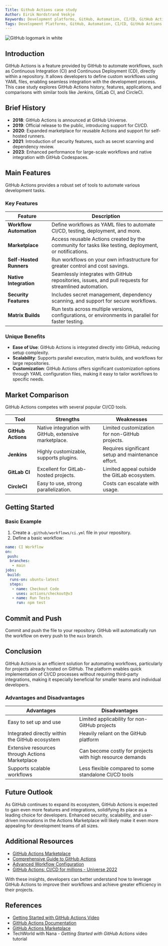 ```yaml
---
Title: Github Actions case study
Author: Eirik Nordstrand Veskje
Keywords: Development platforms, GitHub, Automation, CI/CD, GitHub Actions
Tags: Development Platforms, GitHub, Automation, CI/CD, GitHub Actions
---
```


![GitHub logomark in white](/src/assets/github/github-mark-white.png)

## Introduction

GitHub Actions is a feature provided by GitHub to automate workflows, such as Continuous Integration (CI) and Continuous Deployment (CD), directly within a repository. It allows developers to define custom workflows using YAML files, enabling seamless integration with the development process. This case study explores GitHub Actions history, features, applications, and comparisons with similar tools like Jenkins, GitLab CI, and CircleCI.

## Brief History

- **2018**: GitHub Actions is announced at GitHub Universe.
- **2019**: Official release to the public, introducing support for CI/CD.
- **2020**: Expanded marketplace for reusable Actions and support for self-hosted runners.
- **2021**: Introduction of security features, such as secret scanning and dependency review.
- **2023**: Enhanced performance for large-scale workflows and native integration with GitHub Codespaces.

## Main Features

GitHub Actions provides a robust set of tools to automate various development tasks.

### Key Features

| Feature                 | Description                                                                                            |
| ----------------------- | ------------------------------------------------------------------------------------------------------ |
| **Workflow Automation** | Define workflows as YAML files to automate CI/CD, testing, deployment, and more.                       |
| **Marketplace**         | Access reusable Actions created by the community for tasks like testing, deployment, or notifications. |
| **Self-Hosted Runners** | Run workflows on your own infrastructure for greater control and cost savings.                         |
| **Native Integration**  | Seamlessly integrates with GitHub repositories, issues, and pull requests for streamlined automation.  |
| **Security Features**   | Includes secret management, dependency scanning, and support for secure workflows.                     |
| **Matrix Builds**       | Run tests across multiple versions, configurations, or environments in parallel for faster testing.    |

### Unique Benefits

- **Ease of Use**: GitHub Actions is integrated directly into GitHub, reducing setup complexity.
- **Scalability**: Supports parallel execution, matrix builds, and workflows for large repositories.
- **Customization**: GitHub Actions offers significant customization options through YAML configuration files, making it easy to tailor workflows to specific needs.

## Market Comparison

GitHub Actions competes with several popular CI/CD tools.

| Tool               | Strengths                                              | Weaknesses                                         |
| ------------------ | ------------------------------------------------------ | -------------------------------------------------- |
| **GitHub Actions** | Native integration with GitHub, extensive marketplace. | Limited customization for non-GitHub projects.     |
| **Jenkins**        | Highly customizable, supports plugins.                 | Requires significant setup and maintenance effort. |
| **GitLab CI**      | Excellent for GitLab-hosted projects.                  | Limited appeal outside the GitLab ecosystem.       |
| **CircleCI**       | Easy to use, strong parallelization.                   | Costs can escalate with usage.                     |

## Getting Started

### Basic Example

1. Create a `.github/workflows/ci.yml` file in your repository.
2. Define a basic workflow:

```yaml
name: CI Workflow
on:
 push:
  branches:
   - main
jobs:
 build:
  runs-on: ubuntu-latest
  steps:
   - name: Checkout Code
     uses: actions/checkout@v3
   - name: Run Tests
     run: npm test
```

## Commit and Push

Commit and push the file to your repository.
GitHub will automatically run the workflow on every push to the `main` branch.

## Conclusion

GitHub Actions is an efficient solution for automating workflows, particularly for projects already hosted on GitHub. The platform enables quick implementation of CI/CD processes without requiring third-party integrations, making it especially beneficial for smaller teams and individual developers.

### Advantages and Disadvantages

| **Advantages**                                  | **Disadvantages**                                         |
| ----------------------------------------------- | --------------------------------------------------------- |
| Easy to set up and use                          | Limited applicability for non-GitHub projects             |
| Integrated directly within the GitHub ecosystem | Heavily reliant on the GitHub platform                    |
| Extensive resources through Actions Marketplace | Can become costly for projects with high resource demands |
| Supports scalable workflows                     | Less flexible compared to some standalone CI/CD tools     |

## Future Outlook

As GitHub continues to expand its ecosystem, GitHub Actions is expected to gain even more features and integrations, solidifying its place as a leading choice for developers. Enhanced security, scalability, and user-driven innovations in the Actions Marketplace will likely make it even more appealing for development teams of all sizes.

## Additional Resources

- [GitHub Actions Marketplace](https://github.com/marketplace/actions)
- [Comprehensive Guide to GitHub Actions](https://docs.github.com/en/actions)
- [Advanced Workflow Configuration](https://docs.github.com/en/actions/learn-github-actions)
- [GitHub Actions: CI/CD for millions - Universe 2022](https://www.youtube.com/watch?v=sAv88cjWpG4&t=1s)

With these insights, developers can better understand how to leverage GitHub Actions to improve their workflows and achieve greater efficiency in their projects.

## References

- [Getting Started with GitHub Actions Video](https://www.youtube.com/watch?v=R8_veQiYBjI)
- [GitHub Actions Documentation](https://docs.github.com/en/actions)
- [GitHub Actions Marketplace](https://github.com/marketplace/actions)
- TechWorld with Nana - _Getting Started with GitHub Actions_ video tutorial
